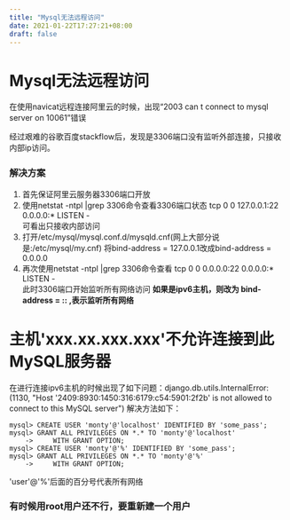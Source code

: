 ```yaml
---
title: "Mysql无法远程访问"
date: 2021-01-22T17:27:21+08:00
draft: false
---
```

#  Mysql无法远程访问

在使用navicat远程连接阿里云的时候，出现“2003 can t connect to mysql server on 10061”错误

经过艰难的谷歌百度stackflow后，发现是3306端口没有监听外部连接，只接收内部ip访问。

### 解决方案
1. 首先保证阿里云服务器3306端口开放
2. 使用netstat -ntpl |grep 3306命令查看3306端口状态
 tcp        0      0 127.0.0.1:22                  0.0.0.0:*                   LISTEN      -   
 可看出只接收内部访问  
3. 打开/etc/mysql/mysql.conf.d/mysqld.cnf(网上大部分说是:/etc/mysql/my.cnf)
将bind-address  = 127.0.0.1改成bind-address  = 0.0.0.0
4. 再次使用netstat -ntpl |grep 3306命令查看
tcp        0      0 0.0.0.0:22                  0.0.0.0:*                   LISTEN      -  
此时3306端口开始监听所有网络访问
**如果是ipv6主机，则改为 bind-address  = :: ,表示监听所有网络**

# 主机'xxx.xx.xxx.xxx'不允许连接到此MySQL服务器

在进行连接ipv6主机的时候出现了如下问题：django.db.utils.InternalError: (1130, "Host '2409:8930:1450:316:6179:c54:5901:2f2b' is not allowed to connect to this MySQL server")
解决方法如下：
```mysql
mysql> CREATE USER 'monty'@'localhost' IDENTIFIED BY 'some_pass';
mysql> GRANT ALL PRIVILEGES ON *.* TO 'monty'@'localhost'
    ->     WITH GRANT OPTION;
mysql> CREATE USER 'monty'@'%' IDENTIFIED BY 'some_pass';
mysql> GRANT ALL PRIVILEGES ON *.* TO 'monty'@'%'
    ->     WITH GRANT OPTION;
```

'user'@'%'后面的百分号代表所有网络

### 有时候用root用户还不行，要重新建一个用户
